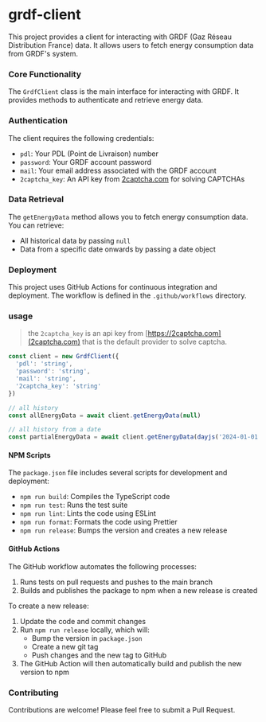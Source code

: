 # grdf-client

This project provides a client for interacting with GRDF (Gaz Réseau Distribution France) data. It allows users to fetch energy consumption data from GRDF's system.

### Core Functionality

The `GrdfClient` class is the main interface for interacting with GRDF. It provides methods to authenticate and retrieve energy data.

### Authentication

The client requires the following credentials:
- `pdl`: Your PDL (Point de Livraison) number
- `password`: Your GRDF account password
- `mail`: Your email address associated with the GRDF account
- `2captcha_key`: An API key from [2captcha.com](https://2captcha.com) for solving CAPTCHAs

### Data Retrieval

The `getEnergyData` method allows you to fetch energy consumption data. You can retrieve:
- All historical data by passing `null`
- Data from a specific date onwards by passing a date object

### Deployment

This project uses GitHub Actions for continuous integration and deployment. The workflow is defined in the `.github/workflows` directory.

### usage

> the `2captcha_key` is an api key from [https://2captcha.com](2captcha.com) that is the default provider to solve captcha.

```ts
const client = new GrdfClient({
  'pdl': 'string',
  'password': 'string',
  'mail': 'string',
  '2captcha_key': 'string'
})

// all history
const allEnergyData = await client.getEnergyData(null)

// all history from a date
const partialEnergyData = await client.getEnergyData(dayjs('2024-01-01'))
```

#### NPM Scripts

The `package.json` file includes several scripts for development and deployment:

- `npm run build`: Compiles the TypeScript code
- `npm run test`: Runs the test suite
- `npm run lint`: Lints the code using ESLint
- `npm run format`: Formats the code using Prettier
- `npm run release`: Bumps the version and creates a new release

#### GitHub Actions

The GitHub workflow automates the following processes:

1. Runs tests on pull requests and pushes to the main branch
2. Builds and publishes the package to npm when a new release is created

To create a new release:

1. Update the code and commit changes
2. Run `npm run release` locally, which will:
   - Bump the version in `package.json`
   - Create a new git tag
   - Push changes and the new tag to GitHub
3. The GitHub Action will then automatically build and publish the new version to npm

### Contributing

Contributions are welcome! Please feel free to submit a Pull Request.
